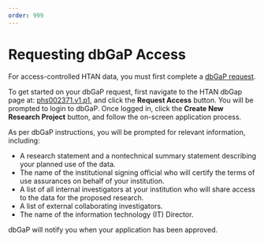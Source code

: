 ```yaml
---
order: 999
---
```


# Requesting dbGaP Access

For access-controlled HTAN data, you must first complete a [dbGaP request](https://www.ncbi.nlm.nih.gov/gap/).

To get started on your dbGaP request, first navigate to the HTAN dbGap page at: [phs002371.v1.p1](https://www.ncbi.nlm.nih.gov/projects/gap/cgi-bin/study.cgi?study_id=phs002371.v1.p1), and click the **Request Access** button. You will be prompted to login to dbGaP. Once logged in, click the **Create New Research Project** button, and follow the on-screen application process.

As per dbGaP instructions, you will be prompted for relevant information, including:

-   A research statement and a nontechnical summary statement describing your planned use of the data.
-   The name of the institutional signing official who will certify the terms of use assurances on behalf of your institution.
-   A list of all internal investigators at your institution who will share access to the data for the proposed research.
-   A list of external collaborating investigators.
-   The name of the information technology (IT) Director.

dbGaP will notify you when your application has been approved.
